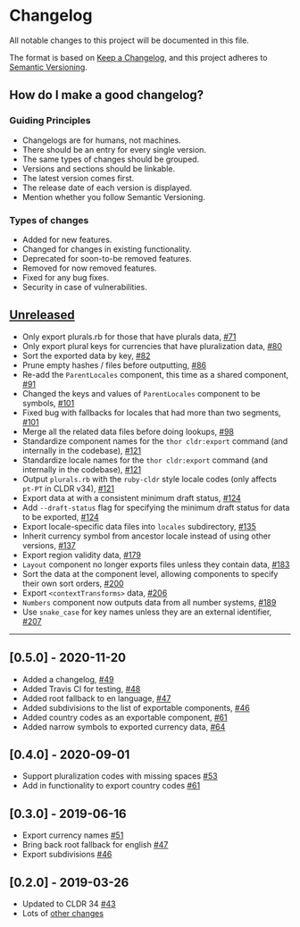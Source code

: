 # Changelog
All notable changes to this project will be documented in this file.

The format is based on [Keep a Changelog](https://keepachangelog.com/en/1.0.0/), and this project adheres to [Semantic Versioning](https://semver.org/spec/v2.0.0.html).

## How do I make a good changelog?
### Guiding Principles
- Changelogs are for humans, not machines.
- There should be an entry for every single version.
- The same types of changes should be grouped.
- Versions and sections should be linkable.
- The latest version comes first.
- The release date of each version is displayed.
- Mention whether you follow Semantic Versioning.

### Types of changes
- Added for new features.
- Changed for changes in existing functionality.
- Deprecated for soon-to-be removed features.
- Removed for now removed features.
- Fixed for any bug fixes.
- Security in case of vulnerabilities.

## [Unreleased]

- Only export plurals.rb for those that have plurals data, [#71](https://github.com/ruby-i18n/ruby-cldr/pull/71)
- Only export plural keys for currencies that have pluralization data, [#80](https://github.com/ruby-i18n/ruby-cldr/pull/80)
- Sort the exported data by key, [#82](https://github.com/ruby-i18n/ruby-cldr/pull/82)
- Prune empty hashes / files before outputting, [#86](https://github.com/ruby-i18n/ruby-cldr/pull/86)
- Re-add the `ParentLocales` component, this time as a shared component, [#91](https://github.com/ruby-i18n/ruby-cldr/pull/91)
- Changed the keys and values of `ParentLocales` component to be symbols, [#101](https://github.com/ruby-i18n/ruby-cldr/pull/101)
- Fixed bug with fallbacks for locales that had more than two segments, [#101](https://github.com/ruby-i18n/ruby-cldr/pull/101)
- Merge all the related data files before doing lookups, [#98](https://github.com/ruby-i18n/ruby-cldr/pull/98)
- Standardize component names for the `thor cldr:export` command (and internally in the codebase), [#121](https://github.com/ruby-i18n/ruby-cldr/pull/121)
- Standardize locale names for the `thor cldr:export` command (and internally in the codebase), [#121](https://github.com/ruby-i18n/ruby-cldr/pull/121)
- Output `plurals.rb` with the `ruby-cldr` style locale codes (only affects `pt-PT` in CLDR v34), [#121](https://github.com/ruby-i18n/ruby-cldr/pull/121)
- Export data at with a consistent minimum draft status, [#124](https://github.com/ruby-i18n/ruby-cldr/pull/124)
- Add `--draft-status` flag for specifying the minimum draft status for data to be exported, [#124](https://github.com/ruby-i18n/ruby-cldr/pull/124)
- Export locale-specific data files into `locales` subdirectory, [#135](https://github.com/ruby-i18n/ruby-cldr/pull/135)
- Inherit currency symbol from ancestor locale instead of using other versions, [#137](https://github.com/ruby-i18n/ruby-cldr/pull/137)
- Export region validity data, [#179](https://github.com/ruby-i18n/ruby-cldr/pull/179)
- `Layout` component no longer exports files unless they contain data, [#183](https://github.com/ruby-i18n/ruby-cldr/pull/183)
- Sort the data at the component level, allowing components to specify their own sort orders, [#200](https://github.com/ruby-i18n/ruby-cldr/pull/200)
- Export `<contextTransforms>` data, [#206](https://github.com/ruby-i18n/ruby-cldr/pull/206)
- `Numbers` component now outputs data from all number systems, [#189](https://github.com/ruby-i18n/ruby-cldr/pull/189)
- Use `snake_case` for key names unless they are an external identifier, [#207](https://github.com/ruby-i18n/ruby-cldr/pull/207)

---

## [0.5.0] - 2020-11-20

- Added a changelog, [#49](https://github.com/ruby-i18n/ruby-cldr/pull/49)
- Added Travis CI for testing, [#48](https://github.com/ruby-i18n/ruby-cldr/pull/48)
- Added root fallback to en language, [#47](https://github.com/ruby-i18n/ruby-cldr/pull/47)
- Added subdivisions to the list of exportable components, [#46](https://github.com/ruby-i18n/ruby-cldr/pull/46)
- Added country codes as an exportable component, [#61](https://github.com/ruby-i18n/ruby-cldr/pull/61)
- Added narrow symbols to exported currency data, [#64](https://github.com/ruby-i18n/ruby-cldr/pull/64)

## [0.4.0] - 2020-09-01

- Support pluralization codes with missing spaces [#53](https://github.com/ruby-i18n/ruby-cldr/pull/53)
- Add in functionality to export country codes [#61](https://github.com/ruby-i18n/ruby-cldr/pull/61)

## [0.3.0] - 2019-06-16

- Export currency names [#51](https://github.com/ruby-i18n/ruby-cldr/pull/51)
- Bring back root fallback for english [#47](https://github.com/ruby-i18n/ruby-cldr/pull/47)
- Export subdivisions [#46](https://github.com/ruby-i18n/ruby-cldr/pull/46)

## [0.2.0] - 2019-03-26

- Updated to CLDR 34 [#43](https://github.com/ruby-i18n/ruby-cldr/pull/43)
- Lots of [other changes](https://github.com/ruby-i18n/ruby-cldr/compare/v0.1.1...v0.2.0)

[Unreleased]: https://github.com/ruby-i18n/ruby-cldr/compare/v0.5.0...HEAD
